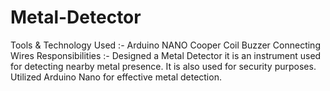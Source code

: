 # Metal-Detector

Tools & Technology Used :-
      Arduino NANO
      Cooper Coil
      Buzzer
      Connecting Wires
Responsibilities :-
      Designed a Metal Detector it is an instrument used for detecting nearby metal presence. It is also used for security
      purposes. Utilized Arduino Nano for effective metal detection.
